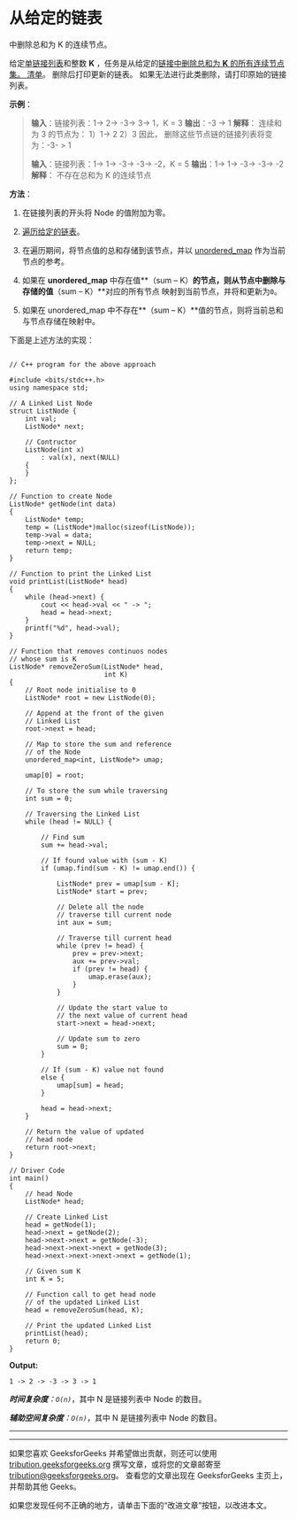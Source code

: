 # 从给定的链表

中删除总和为 K 的连续节点。

给定[单链接列表](https://www.geeksforgeeks.org/data-structures/linked-list/singly-linked-list/)和整数 **K** ，任务是从给定的[链接中删除总和为 **K** 的所有连续节点集。 清单](http://www.geeksforgeeks.org/data-structures/linked-list/)。 删除后打印更新的链表。 如果无法进行此类删除，请打印原始的链接列表。

**示例**：

> **输入**：链接列表：1-> 2-> -3-> 3-> 1，K = 3
> **输出**：-3 -> 1
> **解释**：
> 连续和为 3 的节点为：
> 1）1-> 2
> 2）3
> 因此， 删除这些节点链的链接列表将变为：-3- > 1
> 
> **输入**：链接列表：1-> 1-> -3-> -3-> -2，K = 5
> **输出**：1-> 1-> -3-> -3-> -2
> **解释**：
> 不存在总和为 K 的连续节点

**方法**：

1.  在链接列表的开头将 Node 的值附加为零。

2.  [遍历给定的链表](https://www.geeksforgeeks.org/recursive-insertion-and-traversal-linked-list/)。

3.  在遍历期间，将节点值的总和存储到该节点，并以 [unordered_map](http://www.geeksforgeeks.org/unordered_map-in-stl-and-its-applications/) 作为当前节点的参考。

4.  如果在 **unordered_map** 中存在值**（sum – K）**的节点，则从节点中删除与存储的值**（sum – K）**对应的所有节点 映射到当前节点，并将和更新为`0`。

5.  如果在 unordered_map 中不存在**（sum – K）**值的节点，则将当前总和与节点存储在映射中。

下面是上述方法的实现：

```

// C++ program for the above approach 

#include <bits/stdc++.h> 
using namespace std; 

// A Linked List Node 
struct ListNode { 
    int val; 
    ListNode* next; 

    // Contructor 
    ListNode(int x) 
        : val(x), next(NULL) 
    { 
    } 
}; 

// Function to create Node 
ListNode* getNode(int data) 
{ 
    ListNode* temp; 
    temp = (ListNode*)malloc(sizeof(ListNode)); 
    temp->val = data; 
    temp->next = NULL; 
    return temp; 
} 

// Function to print the Linked List 
void printList(ListNode* head) 
{ 
    while (head->next) { 
        cout << head->val << " -> "; 
        head = head->next; 
    } 
    printf("%d", head->val); 
} 

// Function that removes continuos nodes 
// whose sum is K 
ListNode* removeZeroSum(ListNode* head, 
                        int K) 
{ 
    // Root node initialise to 0 
    ListNode* root = new ListNode(0); 

    // Append at the front of the given 
    // Linked List 
    root->next = head; 

    // Map to store the sum and reference 
    // of the Node 
    unordered_map<int, ListNode*> umap; 

    umap[0] = root; 

    // To store the sum while traversing 
    int sum = 0; 

    // Traversing the Linked List 
    while (head != NULL) { 

        // Find sum 
        sum += head->val; 

        // If found value with (sum - K) 
        if (umap.find(sum - K) != umap.end()) { 

            ListNode* prev = umap[sum - K]; 
            ListNode* start = prev; 

            // Delete all the node 
            // traverse till current node 
            int aux = sum; 

            // Traverse till current head 
            while (prev != head) { 
                prev = prev->next; 
                aux += prev->val; 
                if (prev != head) { 
                    umap.erase(aux); 
                } 
            } 

            // Update the start value to 
            // the next value of current head 
            start->next = head->next; 

            // Update sum to zero 
            sum = 0; 
        } 

        // If (sum - K) value not found 
        else { 
            umap[sum] = head; 
        } 

        head = head->next; 
    } 

    // Return the value of updated 
    // head node 
    return root->next; 
} 

// Driver Code 
int main() 
{ 
    // head Node 
    ListNode* head; 

    // Create Linked List 
    head = getNode(1); 
    head->next = getNode(2); 
    head->next->next = getNode(-3); 
    head->next->next->next = getNode(3); 
    head->next->next->next->next = getNode(1); 

    // Given sum K 
    int K = 5; 

    // Function call to get head node 
    // of the updated Linked List 
    head = removeZeroSum(head, K); 

    // Print the updated Linked List 
    printList(head); 
    return 0; 
} 

```

**Output:**

```
1 -> 2 -> -3 -> 3 -> 1

```

***时间复杂度**：`O(n)`*，其中 N 是链​​接列表中 Node 的数目。

***辅助空间复杂度**：`O(n)`*，其中 N 是链​​接列表中 Node 的数目。



* * *

* * *

如果您喜欢 GeeksforGeeks 并希望做出贡献，则还可以使用 [tribution.geeksforgeeks.org](https://contribute.geeksforgeeks.org/) 撰写文章，或将您的文章邮寄至 tribution@geeksforgeeks.org。 查看您的文章出现在 GeeksforGeeks 主页上，并帮助其他 Geeks。

如果您发现任何不正确的地方，请单击下面的“改进文章”按钮，以改进本文。